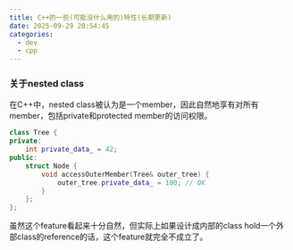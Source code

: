 ```yaml
---
title: C++的一些(可能没什么用的)特性(长期更新)
date: 2025-09-29 20:54:45
categories:
  - dev
  - cpp
---
```


### 关于nested class
在C++中，nested class被认为是一个member，因此自然地享有对所有member，包括private和protected member的访问权限。

```cpp
class Tree {
private:
    int private_data_ = 42; 
public:
    struct Node {
        void accessOuterMember(Tree& outer_tree) {
            outer_tree.private_data_ = 100; // OK
        }
    };
};
```

虽然这个feature看起来十分自然，但实际上如果设计成内部的class hold一个外部class的reference的话，这个feature就完全不成立了。